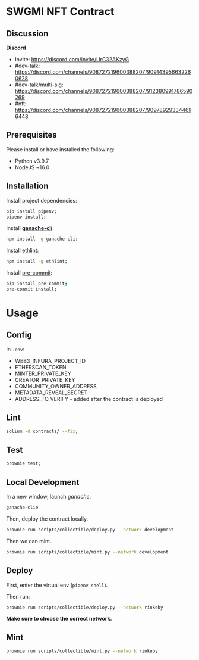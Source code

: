 # $WGMI NFT Contract

## Discussion

**Discord**

- Invite: https://discord.com/invite/UrC32AKzyG
- \#dev-talk: https://discord.com/channels/908727219600388207/909143956632260628
- \#dev-talk/multi-sig: https://discord.com/channels/908727219600388207/912380991786590269
- \#nft: https://discord.com/channels/908727219600388207/909789293344616448

## Prerequisites

Please install or have installed the following:

- Python v3.9.7
- NodeJS ~16.0

## Installation

Install project dependencies:

```bash
pip install pipenv;
pipenv install;
```
Install **[ganache-cli](https://www.npmjs.com/package/ganache-cli)**:

```bash
npm install -g ganache-cli;
```

Install [ethlint](https://www.npmjs.com/package/solium):

```bash
npm install -g ethlint;
```

Install [pre-commit](https://pre-commit.com/):

```bash
pip install pre-commit;
pre-commit install;
```



# Usage

## Config

In `.env`:

- WEB3_INFURA_PROJECT_ID
- ETHERSCAN_TOKEN
- MINTER_PRIVATE_KEY
- CREATOR_PRIVATE_KEY
- COMMUNITY_OWNER_ADDRESS
- METADATA_REVEAL_SECRET
- ADDRESS_TO_VERIFY - added after the contract is deployed

## Lint

```bash
solium -d contracts/ --fix;
```



## Test

```bash
brownie test;
```



## Local Development

In a new window, launch *ganache*.

```bash
ganache-clie
```

Then, deploy the contract locally.

```bash
brownie run scripts/collectible/deploy.py --network development
```

Then we can mint.

```bash
brownie run scripts/collectible/mint.py --network development
```



## Deploy

First, enter the virtual env (`pipenv shell`).

Then run:

```bash
brownie run scripts/collectible/deploy.py --network rinkeby
```

**Make sure to choose the correct network.**

## Mint

```bash
brownie run scripts/collectible/mint.py --network rinkeby
```
